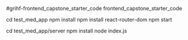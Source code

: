 
#grihf-frontend_capstone_starter_code
frontend_capstone_starter_code



cd test_med_app
npm install
npm install react-router-dom
npm start

cd test_med_app/server
npm install
node index.js
